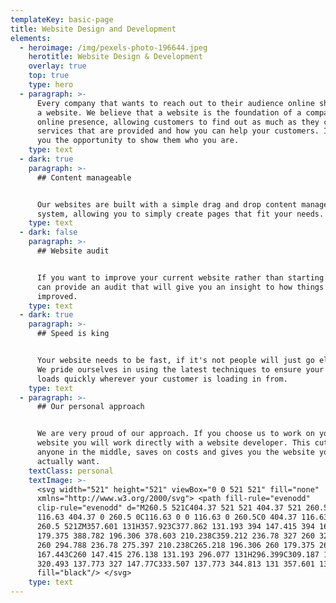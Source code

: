 ```yaml
---
templateKey: basic-page
title: Website Design and Development
elements:
  - heroimage: /img/pexels-photo-196644.jpeg
    herotitle: Website Design & Development
    overlay: true
    top: true
    type: hero
  - paragraph: >-
      Every company that wants to reach out to their audience online should have
      a website. We believe that a website is the foundation of a companies
      online presence, allowing customers to find out as much as they can about
      services that are provided and how you can help your customers. It gives
      you the opportunity to show them who you are.
    type: text
  - dark: true
    paragraph: >-
      ## Content manageable


      Our websites are built with a simple drag and drop content management
      system, allowing you to simply create pages that fit your needs.
    type: text
  - dark: false
    paragraph: >-
      ## Website audit


      If you want to improve your current website rather than starting again, we
      can provide an audit that will give you an insight to how things can be
      improved.
    type: text
  - dark: true
    paragraph: >-
      ## Speed is king


      Your website needs to be fast, if it's not people will just go elsewhere.
      We pride ourselves in using the latest techniques to ensure your website
      loads quickly wherever your customer is loading in from.
    type: text
  - paragraph: >-
      ## Our personal approach


      We are very proud of our approach. If you choose us to work on your
      website you will work directly with a website developer. This cuts out
      anyone in the middle, saves on costs and gives you the website you
      actually want.
    textClass: personal
    textImage: >-
      <svg width="521" height="521" viewBox="0 0 521 521" fill="none"
      xmlns="http://www.w3.org/2000/svg"> <path fill-rule="evenodd"
      clip-rule="evenodd" d="M260.5 521C404.37 521 521 404.37 521 260.5C521
      116.63 404.37 0 260.5 0C116.63 0 0 116.63 0 260.5C0 404.37 116.63 521
      260.5 521ZM357.601 131H357.923C377.862 131.193 394 147.415 394 167.443C394
      179.375 388.782 196.306 378.603 210.238C359.212 236.78 327 260 327 260C327
      260 294.788 236.78 275.397 210.238C265.218 196.306 260 179.375 260
      167.443C260 147.415 276.138 131.193 296.077 131H296.399C309.187 131
      320.493 137.773 327 147.77C333.507 137.773 344.813 131 357.601 131Z"
      fill="black"/> </svg>
    type: text
---
```


